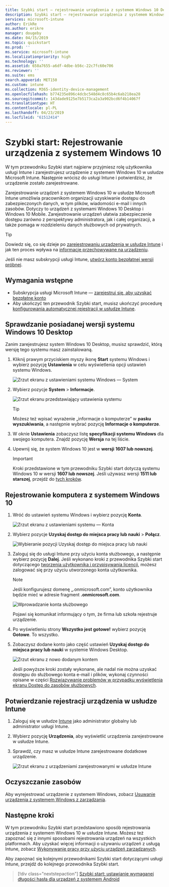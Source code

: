 ```yaml
---
title: Szybki start — rejestrowanie urządzenia z systemem Windows 10 Desktop w usłudze Microsoft Intune
description: Szybki start — rejestrowanie urządzenia z systemem Windows 10 Desktop w usłudze Microsoft Intune za pomocą Portalu firmy.
services: microsoft-intune
author: ErikRe
ms.author: erikre
manager: dougeby
ms.date: 04/15/2019
ms.topic: quickstart
ms.prod: ''
ms.service: microsoft-intune
ms.localizationpriority: high
ms.technology: ''
ms.assetid: 658a7655-a6df-4dbe-b56c-22c7fc60e706
ms.reviewer: ''
ms.suite: ems
search.appverid: MET150
ms.custom: intune
ms.collection: M365-identity-device-management
ms.openlocfilehash: b774235e896c4dcbc548d4c8c65b4c6ab218ea28
ms.sourcegitcommit: 143dade9125e7b5173ca2a3a902bcd6f4b14067f
ms.translationtype: HT
ms.contentlocale: pl-PL
ms.lasthandoff: 04/23/2019
ms.locfileid: "61512414"
---
```

# <a name="quickstart-enroll-your-windows-10-device"></a>Szybki start: Rejestrowanie urządzenia z systemem Windows 10

W tym przewodniku Szybki start najpierw przyjmiesz rolę użytkownika usługi Intune i zarejestrujesz urządzenie z systemem Windows 10 w usłudze Microsoft Intune. Następnie wrócisz do usługi Intune i potwierdzisz, że urządzenie zostało zarejestrowane.

Zarejestrowanie urządzeń z systemem Windows 10 w usłudze Microsoft Intune umożliwia pracownikom organizacji uzyskiwanie dostępu do zabezpieczonych danych, w tym plików, wiadomości e-mail i innych zasobów. Dotyczy to urządzeń z systemami Windows 10 Desktop i Windows 10 Mobile. Zarejestrowanie urządzeń ułatwia zabezpieczenie dostępu zarówno z perspektywy administratora, jak i całej organizacji, a także pomaga w rozdzieleniu danych służbowych od prywatnych.

> [!TIP]
> Dowiedz się, co się dzieje po [zarejestrowaniu urządzenia w usłudze Intune](/intune-user-help/what-happens-if-you-install-the-company-portal-app-and-enroll-your-device-in-intune-windows) i jak ten proces wpływa na [informacje przechowywane na urządzeniu](/intune-user-help/what-info-can-your-company-see-when-you-enroll-your-device-in-intune).

Jeśli nie masz subskrypcji usługi Intune, [utwórz konto bezpłatnej wersji próbnej](free-trial-sign-up.md).

## <a name="prerequisites"></a>Wymagania wstępne

- Subskrypcja usługi Microsoft Intune — [zarejestruj się, aby uzyskać bezpłatne konto](free-trial-sign-up.md)
- Aby ukończyć ten przewodnik Szybki start, musisz ukończyć procedurę [konfigurowania automatycznej rejestracji w usłudze Intune](quickstart-setup-auto-enrollment.md).

## <a name="confirm-your-windows-10-desktop-version"></a>Sprawdzanie posiadanej wersji systemu Windows 10 Desktop

Zanim zarejestrujesz system Windows 10 Desktop, musisz sprawdzić, którą wersję tego systemu masz zainstalowaną.

1. Kliknij prawym przyciskiem myszy ikonę **Start** systemu Windows i wybierz pozycję **Ustawienia** w celu wyświetlenia opcji ustawień systemu Windows.

   ![Zrzut ekranu z ustawieniami systemu Windows — System](media/quickstart-enroll-windows-device/quickstart-enroll-windows-device-01.png)

2. Wybierz pozycje **System** > **Informacje**. 

   ![Zrzut ekranu przedstawiający ustawienia systemu](media/quickstart-enroll-windows-device/quickstart-enroll-windows-device-02.png)

    > [!TIP]
    > Możesz też wpisać wyrażenie „informacje o komputerze” w **pasku wyszukiwania**, a następnie wybrać pozycję **Informacje o komputerze**.

3. W oknie **Ustawienia** zobaczysz listę **specyfikacji systemu Windows** dla swojego komputera. Znajdź pozycję **Wersja** na tej liście.

4. Upewnij się, że system Windows 10 jest w **wersji** **1607 lub nowszej**.

    > [!IMPORTANT]
    > Kroki przedstawione w tym przewodniku Szybki start dotyczą systemu Windows 10 w wersji **1607 lub nowszej**. Jeśli używasz wersji **1511 lub starszej**, przejdź do [tych kroków](/intune-user-help/enroll-windows-10-device).  

## <a name="enroll-windows-10-desktop"></a>Rejestrowanie komputera z systemem Windows 10

1. Wróć do ustawień systemu Windows i wybierz pozycję **Konta**.

   ![Zrzut ekranu z ustawieniami systemu — Konta](media/quickstart-enroll-windows-device/quickstart-enroll-windows-device-03.png)

2. Wybierz pozycje **Uzyskaj dostęp do miejsca pracy lub nauki** > **Połącz**.

    ![Wybieranie pozycji Uzyskaj dostęp do miejsca pracy lub nauki](media/quickstart-enroll-windows-device/quickstart-enroll-windows-device-04.png)

3. Zaloguj się do usługi Intune przy użyciu konta służbowego, a następnie wybierz pozycję **Dalej**. Jeśli wykonano kroki z przewodnika Szybki start dotyczącego [tworzenia użytkownika i przypisywania licencji](quickstart-create-user.md), możesz zalogować się przy użyciu utworzonego konta użytkownika.

    > [!NOTE]
    > Jeśli konfigurujesz domenę „.onmicrosoft.com”, konto użytkownika będzie mieć w adresie fragment **.onmicrosoft.com**. 

   ![Wprowadzanie konta służbowego](media/quickstart-enroll-windows-device/quickstart-enroll-windows-device-05.png)

    Pojawi się komunikat informujący o tym, że firma lub szkoła rejestruje urządzenie.

4. Po wyświetleniu strony **Wszystko jest gotowe!** wybierz pozycję **Gotowe**. To wszystko.

5. Zobaczysz dodane konto jako część ustawień **Uzyskaj dostęp do miejsca pracy lub nauki** w systemie Windows Desktop.

   ![Zrzut ekranu z nowo dodanym kontem](media/quickstart-enroll-windows-device/quickstart-enroll-windows-device-06.png)

    Jeśli powyższe kroki zostały wykonane, ale nadal nie można uzyskać dostępu do służbowego konta e-mail i plików, wykonaj czynności opisane w części [Rozwiązywanie problemów w przypadku wyświetlenia ekranu Dostęp do zasobów służbowych](/intune-user-help/troubleshoot-your-windows-10-device-windows#troubleshooting-steps-to-follow-if-you-see-access-work-or-school).

## <a name="confirm-your-device-enrollment-in-intune"></a>Potwierdzanie rejestracji urządzenia w usłudze Intune

1. Zaloguj się w usłudze [Intune](https://aka.ms/intuneportal) jako administrator globalny lub administrator usługi Intune.
2. Wybierz pozycję **Urządzenia**, aby wyświetlić urządzenia zarejestrowane w usłudze Intune.
3. Sprawdź, czy masz w usłudze Intune zarejestrowane dodatkowe urządzenie.

   ![Zrzut ekranu z urządzeniami zarejestrowanymi w usłudze Intune](media/quickstart-enroll-windows-device/quickstart-enroll-windows-device-07.png)

## <a name="clean-up-resources"></a>Oczyszczanie zasobów

Aby wyrejestrować urządzenie z systemem Windows, zobacz [Usuwanie urządzenia z systemem Windows z zarządzania](/intune-user-help/unenroll-your-device-from-intune-windows).

## <a name="next-steps"></a>Następne kroki

W tym przewodniku Szybki start przedstawiono sposób rejestrowania urządzenia z systemem Windows 10 w usłudze Intune. Możesz też zapoznać się z innymi sposobami rejestrowania urządzeń na wszystkich platformach. Aby uzyskać więcej informacji o używaniu urządzeń z usługą Intune, zobacz [Wykonywanie pracy przy użyciu urządzeń zarządzanych](/intune-user-help/use-managed-devices-to-get-work-done).

Aby zapoznać się kolejnymi przewodnikami Szybki start dotyczącymi usługi Intune, przejdź do kolejnego przewodnika Szybki start.

> [!div class="nextstepaction"]
> [Szybki start: ustawianie wymaganej długości hasła dla urządzeń z systemem Android](quickstart-set-password-length-android.md)
